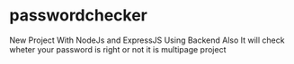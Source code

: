 # passwordchecker
New Project With NodeJs and ExpressJS Using Backend Also It will check wheter your password is right or not it is multipage project
